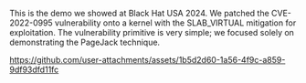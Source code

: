 This is the demo we showed at Black Hat USA 2024. We patched the CVE-2022-0995 vulnerability onto a kernel with the SLAB_VIRTUAL mitigation for exploitation. The vulnerability primitive is very simple; we focused solely on demonstrating the PageJack technique.

https://github.com/user-attachments/assets/1b5d2d60-1a56-4f9c-a859-9df93dfd11fc


